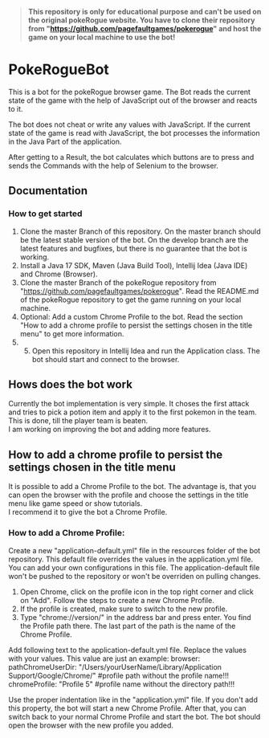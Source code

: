 > **This repository is only for educational purpose and can't be used on the original pokeRogue website. 
> You have to clone their repository from "https://github.com/pagefaultgames/pokerogue" and host the game on your local machine to use the bot!**

# PokeRogueBot
This is a bot for the pokeRogue browser game. The Bot reads the current state of the game with the help of JavaScript out of the browser and reacts to it.  

The bot does not cheat or write any values with JavaScript. If the current state of the game is read with JavaScript, the bot processes the information in the Java Part of the application.  

After getting to a Result, the bot calculates which buttons are to press and sends the Commands with the help of Selenium to the browser.  

## Documentation

### How to get started
1. Clone the master Branch of this repository. On the master branch should be the latest stable version of the bot. On the develop branch are the latest features and bugfixes, but there is no guarantee that the bot is working.  
2. Install a Java 17 SDK, Maven (Java Build Tool), Intellij Idea (Java IDE) and Chrome (Browser).
3. Clone the master Branch of the pokeRogue repository from "https://github.com/pagefaultgames/pokerogue". Read the README.md of the pokeRogue repository to get the game running on your local machine.
4. Optional: Add a custom Chrome Profile to the bot. Read the section "How to add a chrome profile to persist the settings chosen in the title menu" to get more information.
4. 5. Open this repository in Intellij Idea and run the Application class. The bot should start and connect to the browser.

## Hows does the bot work
Currently the bot implementation is very simple. It choses the first attack and tries to pick a potion item and apply it to the first pokemon in the team. This is done, till the player team is beaten.  
I am working on improving the bot and adding more features.

## How to add a chrome profile to persist the settings chosen in the title menu
It is possible to add a Chrome Profile to the bot. The advantage is, that you can open the browser with the profile and choose the settings in the title menu like game speed or show tutorials.  
I recommend it to give the bot a Chrome Profile.

### How to add a Chrome Profile:
Create a new "application-default.yml" file in the resources folder of the bot repository. This default file overrides the values in the application.yml file.  
You can add your own configurations in this file. The application-default file won't be pushed to the repository or won't be overriden on pulling changes.  
1. Open Chrome, click on the profile icon in the top right corner and click on "Add". Follow the steps to create a new Chrome Profile.
2. If the profile is created, make sure to switch to the new profile.
3. Type "chrome://version/" in the address bar and press enter. You find the Profile path there. The last part of the path is the name of the Chrome Profile. 

Add following text to the application-default.yml file. Replace the values with your values. This value are just an example:
browser:
  pathChromeUserDir: "/Users/yourUserName/Library/Application Support/Google/Chrome/" #profile path without the profile name!!!
  chromeProfile: "Profile 5" #profile name without the directory path!!!

Use the proper indentation like in the "application.yml" file. If you don't add this property, the bot will start a new Chrome Profile.
After that, you can switch back to your normal Chrome Profile and start the bot. The bot should open the browser with the new profile you added.








   

